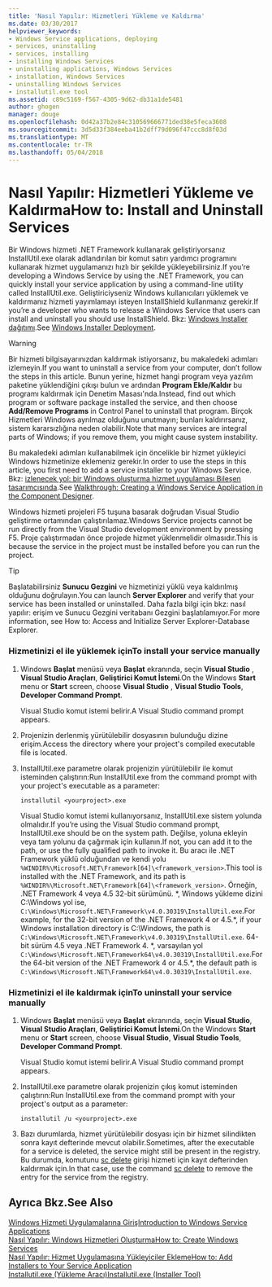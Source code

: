 ```yaml
---
title: 'Nasıl Yapılır: Hizmetleri Yükleme ve Kaldırma'
ms.date: 03/30/2017
helpviewer_keywords:
- Windows Service applications, deploying
- services, uninstalling
- services, installing
- installing Windows Services
- uninstalling applications, Windows Services
- installation, Windows Services
- uninstalling Windows Services
- installutil.exe tool
ms.assetid: c89c5169-f567-4305-9d62-db31a1de5481
author: ghogen
manager: douge
ms.openlocfilehash: 0d42a37b2e84c310569666771ded38e5feca3608
ms.sourcegitcommit: 3d5d33f384eeba41b2dff79d096f47ccc8d8f03d
ms.translationtype: MT
ms.contentlocale: tr-TR
ms.lasthandoff: 05/04/2018
---
```

# <a name="how-to-install-and-uninstall-services"></a><span data-ttu-id="82846-102">Nasıl Yapılır: Hizmetleri Yükleme ve Kaldırma</span><span class="sxs-lookup"><span data-stu-id="82846-102">How to: Install and Uninstall Services</span></span>
<span data-ttu-id="82846-103">Bir Windows hizmeti .NET Framework kullanarak geliştiriyorsanız InstallUtil.exe olarak adlandırılan bir komut satırı yardımcı programını kullanarak hizmet uygulamanızı hızlı bir şekilde yükleyebilirsiniz.</span><span class="sxs-lookup"><span data-stu-id="82846-103">If you’re developing a Windows Service by using the .NET Framework, you can quickly install your service application by using a command-line utility called InstallUtil.exe.</span></span> <span data-ttu-id="82846-104">Geliştiriciyseniz Windows kullanıcıları yüklemek ve kaldırmanız hizmeti yayımlamayı isteyen InstallShield kullanmanız gerekir.</span><span class="sxs-lookup"><span data-stu-id="82846-104">If you’re a developer who wants to release a Windows Service that users can install and uninstall  you should use InstallShield.</span></span> <span data-ttu-id="82846-105">Bkz: [Windows Installer dağıtımı](http://msdn.microsoft.com/library/121be21b-b916-43e2-8f10-8b080516d2a0).</span><span class="sxs-lookup"><span data-stu-id="82846-105">See [Windows Installer Deployment](http://msdn.microsoft.com/library/121be21b-b916-43e2-8f10-8b080516d2a0).</span></span>  
  
> [!WARNING]
>  <span data-ttu-id="82846-106">Bir hizmeti bilgisayarınızdan kaldırmak istiyorsanız, bu makaledeki adımları izlemeyin.</span><span class="sxs-lookup"><span data-stu-id="82846-106">If you want to uninstall a service from your computer, don’t follow the steps in this article.</span></span> <span data-ttu-id="82846-107">Bunun yerine, hizmet hangi program veya yazılım paketine yüklendiğini çıkışı bulun ve ardından **Program Ekle/Kaldır** bu programı kaldırmak için Denetim Masası'nda.</span><span class="sxs-lookup"><span data-stu-id="82846-107">Instead, find out which program or software package installed the service, and then choose **Add/Remove Programs** in Control Panel to uninstall that program.</span></span> <span data-ttu-id="82846-108">Birçok Hizmetleri Windows ayrılmaz olduğunu unutmayın; bunları kaldırırsanız, sistem kararsızlığına neden olabilir.</span><span class="sxs-lookup"><span data-stu-id="82846-108">Note that many services are integral parts of Windows; if you remove them, you might cause system instability.</span></span>  
  
 <span data-ttu-id="82846-109">Bu makaledeki adımları kullanabilmek için öncelikle bir hizmet yükleyici Windows hizmetinize eklemeniz gerekir.</span><span class="sxs-lookup"><span data-stu-id="82846-109">In order to use the steps in this article, you first need to add a service installer to your Windows Service.</span></span> <span data-ttu-id="82846-110">Bkz: [izlenecek yol: bir Windows oluşturma hizmet uygulaması Bileşen tasarımcısında](../../../docs/framework/windows-services/walkthrough-creating-a-windows-service-application-in-the-component-designer.md).</span><span class="sxs-lookup"><span data-stu-id="82846-110">See [Walkthrough: Creating a Windows Service Application in the Component Designer](../../../docs/framework/windows-services/walkthrough-creating-a-windows-service-application-in-the-component-designer.md).</span></span>  
  
 <span data-ttu-id="82846-111">Windows hizmeti projeleri F5 tuşuna basarak doğrudan Visual Studio geliştirme ortamından çalıştırılamaz.</span><span class="sxs-lookup"><span data-stu-id="82846-111">Windows Service projects cannot be run directly from the Visual Studio development environment by pressing F5.</span></span> <span data-ttu-id="82846-112">Proje çalıştırmadan önce projede hizmet yüklenmelidir olmasıdır.</span><span class="sxs-lookup"><span data-stu-id="82846-112">This is because the service in the project must be installed before you can run the project.</span></span>  
  
> [!TIP]
>  <span data-ttu-id="82846-113">Başlatabilirsiniz **Sunucu Gezgini** ve hizmetinizi yüklü veya kaldırılmış olduğunu doğrulayın.</span><span class="sxs-lookup"><span data-stu-id="82846-113">You can launch **Server Explorer** and verify that your service has been installed or uninstalled.</span></span> <span data-ttu-id="82846-114">Daha fazla bilgi için bkz: nasıl yapılır: erişim ve Sunucu Gezgini veritabanı Gezgini başlatılamıyor.</span><span class="sxs-lookup"><span data-stu-id="82846-114">For more information, see How to: Access and Initialize Server Explorer-Database Explorer.</span></span>  
  
### <a name="to-install-your-service-manually"></a><span data-ttu-id="82846-115">Hizmetinizi el ile yüklemek için</span><span class="sxs-lookup"><span data-stu-id="82846-115">To install your service manually</span></span>  
  
1.  <span data-ttu-id="82846-116">Windows **Başlat** menüsü veya **Başlat** ekranında, seçin **Visual Studio** , **Visual Studio Araçları**, **Geliştirici Komut İstemi**.</span><span class="sxs-lookup"><span data-stu-id="82846-116">On the Windows **Start** menu or **Start** screen, choose **Visual Studio** , **Visual Studio Tools**, **Developer Command Prompt**.</span></span>  
  
     <span data-ttu-id="82846-117">Visual Studio komut istemi belirir.</span><span class="sxs-lookup"><span data-stu-id="82846-117">A Visual Studio command prompt appears.</span></span>  
  
2.  <span data-ttu-id="82846-118">Projenizin derlenmiş yürütülebilir dosyasının bulunduğu dizine erişim.</span><span class="sxs-lookup"><span data-stu-id="82846-118">Access the directory where your project's compiled executable file is located.</span></span>  
  
3.  <span data-ttu-id="82846-119">InstallUtil.exe parametre olarak projenizin yürütülebilir ile komut isteminden çalıştırın:</span><span class="sxs-lookup"><span data-stu-id="82846-119">Run InstallUtil.exe from the command prompt with your project's executable as a parameter:</span></span>  
  
    ```  
    installutil <yourproject>.exe  
    ```  
  
     <span data-ttu-id="82846-120">Visual Studio komut istemi kullanıyorsanız, InstallUtil.exe sistem yolunda olmalıdır.</span><span class="sxs-lookup"><span data-stu-id="82846-120">If you’re using the Visual Studio command prompt, InstallUtil.exe should be on the system path.</span></span> <span data-ttu-id="82846-121">Değilse, yoluna ekleyin veya tam yolunu da çağırmak için kullanın.</span><span class="sxs-lookup"><span data-stu-id="82846-121">If not, you can add it to the path, or use the fully qualified path to invoke it.</span></span> <span data-ttu-id="82846-122">Bu aracı ile .NET Framework yüklü olduğundan ve kendi yolu `%WINDIR%\Microsoft.NET\Framework[64]\<framework_version>`.</span><span class="sxs-lookup"><span data-stu-id="82846-122">This tool is installed with the .NET Framework, and its path is `%WINDIR%\Microsoft.NET\Framework[64]\<framework_version>`.</span></span> <span data-ttu-id="82846-123">Örneğin, .NET Framework 4 veya 4.5 32-bit sürümünü. \*, Windows yükleme dizini C:\Windows yol ise, `C:\Windows\Microsoft.NET\Framework\v4.0.30319\InstallUtil.exe`.</span><span class="sxs-lookup"><span data-stu-id="82846-123">For example, for the 32-bit version of the .NET Framework 4 or 4.5.\*, if your Windows installation directory is C:\Windows, the path is `C:\Windows\Microsoft.NET\Framework\v4.0.30319\InstallUtil.exe`.</span></span> <span data-ttu-id="82846-124">64-bit sürüm 4.5 veya .NET Framework 4. \*, varsayılan yol `C:\Windows\Microsoft.NET\Framework64\v4.0.30319\InstallUtil.exe`.</span><span class="sxs-lookup"><span data-stu-id="82846-124">For the 64-bit version of the .NET Framework 4 or 4.5.\*, the default path is `C:\Windows\Microsoft.NET\Framework64\v4.0.30319\InstallUtil.exe`.</span></span>  
  
### <a name="to-uninstall-your-service-manually"></a><span data-ttu-id="82846-125">Hizmetinizi el ile kaldırmak için</span><span class="sxs-lookup"><span data-stu-id="82846-125">To uninstall your service manually</span></span>  
  
1.  <span data-ttu-id="82846-126">Windows **Başlat** menüsü veya **Başlat** ekranında, seçin **Visual Studio**, **Visual Studio Araçları**, **Geliştirici Komut İstemi**.</span><span class="sxs-lookup"><span data-stu-id="82846-126">On the Windows **Start** menu or **Start** screen, choose **Visual Studio**, **Visual Studio Tools**, **Developer Command Prompt**.</span></span>  
  
     <span data-ttu-id="82846-127">Visual Studio komut istemi belirir.</span><span class="sxs-lookup"><span data-stu-id="82846-127">A Visual Studio command prompt appears.</span></span>  
  
2.  <span data-ttu-id="82846-128">InstallUtil.exe parametre olarak projenizin çıkış komut isteminden çalıştırın:</span><span class="sxs-lookup"><span data-stu-id="82846-128">Run InstallUtil.exe from the command prompt with your project's output as a parameter:</span></span>  
  
    ```  
    installutil /u <yourproject>.exe  
    ```  
  
3.  <span data-ttu-id="82846-129">Bazı durumlarda, hizmet yürütülebilir dosyası için bir hizmet silindikten sonra kayıt defterinde mevcut olabilir.</span><span class="sxs-lookup"><span data-stu-id="82846-129">Sometimes, after the executable for a service is deleted, the service might still be present in the registry.</span></span> <span data-ttu-id="82846-130">Bu durumda, komutunu [sc delete](http://technet.microsoft.com/library/cc742045.aspx) girişi hizmeti için kayıt defterinden kaldırmak için.</span><span class="sxs-lookup"><span data-stu-id="82846-130">In that case, use the command [sc delete](http://technet.microsoft.com/library/cc742045.aspx) to remove the entry for the service from the registry.</span></span>  
  
## <a name="see-also"></a><span data-ttu-id="82846-131">Ayrıca Bkz.</span><span class="sxs-lookup"><span data-stu-id="82846-131">See Also</span></span>  
 [<span data-ttu-id="82846-132">Windows Hizmeti Uygulamalarına Giriş</span><span class="sxs-lookup"><span data-stu-id="82846-132">Introduction to Windows Service Applications</span></span>](../../../docs/framework/windows-services/introduction-to-windows-service-applications.md)  
 [<span data-ttu-id="82846-133">Nasıl Yapılır: Windows Hizmetleri Oluşturma</span><span class="sxs-lookup"><span data-stu-id="82846-133">How to: Create Windows Services</span></span>](../../../docs/framework/windows-services/how-to-create-windows-services.md)  
 [<span data-ttu-id="82846-134">Nasıl Yapılır: Hizmet Uygulamasına Yükleyiciler Ekleme</span><span class="sxs-lookup"><span data-stu-id="82846-134">How to: Add Installers to Your Service Application</span></span>](../../../docs/framework/windows-services/how-to-add-installers-to-your-service-application.md)  
 [<span data-ttu-id="82846-135">Installutil.exe (Yükleme Aracı)</span><span class="sxs-lookup"><span data-stu-id="82846-135">Installutil.exe (Installer Tool)</span></span>](../../../docs/framework/tools/installutil-exe-installer-tool.md)
